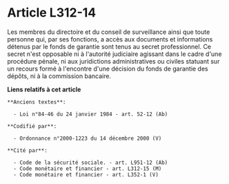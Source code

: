 # Article L312-14

Les membres du directoire et du conseil de surveillance ainsi que toute personne qui, par ses fonctions, a accès aux
documents et informations détenus par le fonds de garantie sont tenus au secret professionnel. Ce secret n'est opposable ni à
l'autorité judiciaire agissant dans le cadre d'une procédure pénale, ni aux juridictions administratives ou civiles statuant
sur un recours formé à l'encontre d'une décision du fonds de garantie des dépôts, ni à la commission bancaire.

**Liens relatifs à cet article**

	**Anciens textes**:

	  - Loi n°84-46 du 24 janvier 1984 - art. 52-12 (Ab)

	**Codifié par**:

	  - Ordonnance n°2000-1223 du 14 décembre 2000 (V)

	**Cité par**:

	  - Code de la sécurité sociale. - art. L951-12 (Ab)
	  - Code monétaire et financier - art. L312-15 (M)
	  - Code monétaire et financier - art. L352-1 (V)
